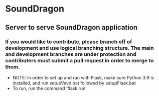 # SoundDragon
## Server to serve SoundDragon application
### If you would like to contribute, please branch off of development and use logical branching structure. The main and development branches are under protection and contributers must submit a pull request in order to merge to them.

- NOTE: In order to set up and run with Flask, make sure Python 3.9 is installed, and run setupVevn.bat followed by setupFlask.bat
- To run, run the command 'flask run'
